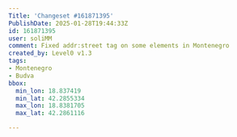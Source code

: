 ```yaml
---
Title: 'Changeset #161871395'
PublishDate: 2025-01-28T19:44:33Z
id: 161871395
user: soliMM
comment: Fixed addr:street tag on some elements in Montenegro
created_by: Level0 v1.3
tags:
- Montenegro
- Budva
bbox:
  min_lon: 18.837419
  min_lat: 42.2855334
  max_lon: 18.8381705
  max_lat: 42.2861116

---
```

